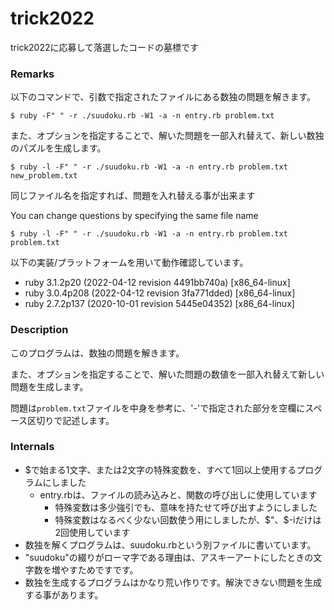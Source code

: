 # trick2022
trick2022に応募して落選したコードの墓標です

### Remarks

以下のコマンドで、引数で指定されたファイルにある数独の問題を解きます。

```
$ ruby -F" " -r ./suudoku.rb -W1 -a -n entry.rb problem.txt
```

また、オプションを指定することで、解いた問題を一部入れ替えて、新しい数独のパズルを生成します。

```
$ ruby -l -F" " -r ./suudoku.rb -W1 -a -n entry.rb problem.txt new_problem.txt
```

同じファイル名を指定すれば、問題を入れ替える事が出来ます

You can change questions by specifying the same file name

```
$ ruby -l -F" " -r ./suudoku.rb -W1 -a -n entry.rb problem.txt problem.txt
```

以下の実装/プラットフォームを用いて動作確認しています。

* ruby 3.1.2p20 (2022-04-12 revision 4491bb740a) [x86_64-linux]
* ruby 3.0.4p208 (2022-04-12 revision 3fa771dded) [x86_64-linux]
* ruby 2.7.2p137 (2020-10-01 revision 5445e04352) [x86_64-linux]

### Description

このプログラムは、数独の問題を解きます。

また、オプションを指定することで、解いた問題の数値を一部入れ替えて新しい問題を生成します。

問題は`problem.txt`ファイルを中身を参考に、'-'で指定された部分を空欄にスペース区切りで記述します。

### Internals

* $で始まる1文字、または2文字の特殊変数を、すべて1回以上使用するプログラムにしました
  - entry.rbは、ファイルの読み込みと、関数の呼び出しに使用しています
	- 特殊変数は多少強引でも、意味を持たせて呼び出すようにしました
	- 特殊変数はなるべく少ない回数使う用にしましたが、$"、$-iだけは2回使用しています
* 数独を解くプログラムは、suudoku.rbという別ファイルに書いています。
* "suudoku"の綴りがローマ字である理由は、アスキーアートにしたときの文字数を増やすためですです。
* 数独を生成するプログラムはかなり荒い作りです。解決できない問題を生成する事があります。
